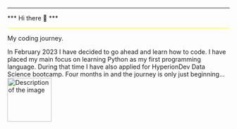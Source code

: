 
<hr class="yellow-line">
*** Hi there 👋 ***
<hr style="border: none; height: 1px; background-color: yellow;">

My coding journey.

In February 2023 I have decided to go ahead and learn how to code. I have placed my main focus on learning Python as my first programming language. During that time I have also applied for HyperionDev Data Science bootcamp. Four months in and the journey is only just beginning...
<img src="[python.png](https://img3.wallspic.com/previews/5/0/3/3/6/163305/163305-python-graphic_design-graphical_user_interface-django-standing-x750.jpg)https://img3.wallspic.com/previews/5/0/3/3/6/163305/163305-python-graphic_design-graphical_user_interface-django-standing-x750.jpg" alt="Description of the image" width="100" height="100">
